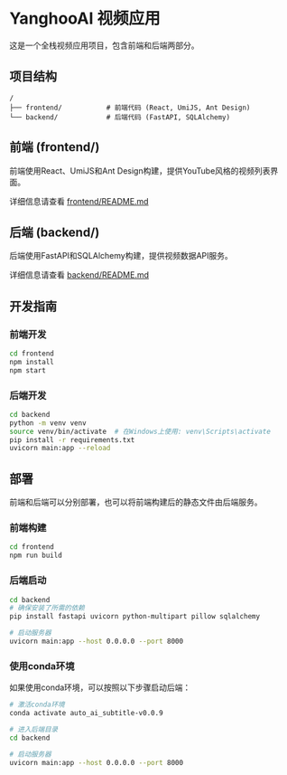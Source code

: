 # YanghooAI 视频应用

这是一个全栈视频应用项目，包含前端和后端两部分。

## 项目结构

```
/
├── frontend/           # 前端代码 (React, UmiJS, Ant Design)
└── backend/            # 后端代码 (FastAPI, SQLAlchemy)
```

## 前端 (frontend/)

前端使用React、UmiJS和Ant Design构建，提供YouTube风格的视频列表界面。

详细信息请查看 [frontend/README.md](frontend/README.md)

## 后端 (backend/)

后端使用FastAPI和SQLAlchemy构建，提供视频数据API服务。

详细信息请查看 [backend/README.md](backend/README.md)

## 开发指南

### 前端开发

```bash
cd frontend
npm install
npm start
```

### 后端开发

```bash
cd backend
python -m venv venv
source venv/bin/activate  # 在Windows上使用: venv\Scripts\activate
pip install -r requirements.txt
uvicorn main:app --reload
```

## 部署

前端和后端可以分别部署，也可以将前端构建后的静态文件由后端服务。

### 前端构建

```bash
cd frontend
npm run build
```

### 后端启动

```bash
cd backend
# 确保安装了所需的依赖
pip install fastapi uvicorn python-multipart pillow sqlalchemy

# 启动服务器
uvicorn main:app --host 0.0.0.0 --port 8000
```

### 使用conda环境

如果使用conda环境，可以按照以下步骤启动后端：

```bash
# 激活conda环境
conda activate auto_ai_subtitle-v0.0.9

# 进入后端目录
cd backend

# 启动服务器
uvicorn main:app --host 0.0.0.0 --port 8000
``` 